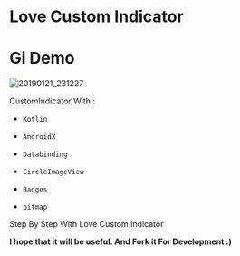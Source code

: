 # Love Custom Indicator

 # Gi Demo

![20190121_231227](https://user-images.githubusercontent.com/26750131/51496424-ba9daa80-1d8d-11e9-823f-c25cc57d49bc.gif)





CustomIndicator With :

- ```Kotlin``` 

- ```AndroidX``` 

- ```Databinding```

- ```CircleImageView```

- ```Badges```

- ```bitmap```




Step By Step With Love Custom Indicator

__I hope that it will be useful. And Fork it For Development :)__

